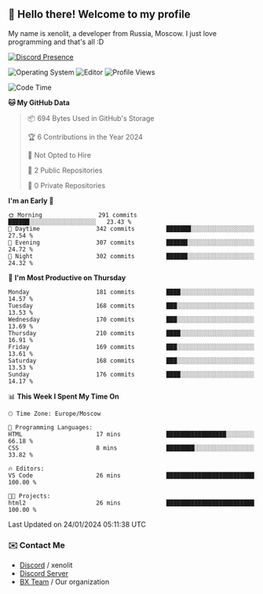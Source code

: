 ## :wave: Hello there! Welcome to my profile

My name is xenolit, a developer from Russia, Moscow. I just love programming and that's all :D

[![Discord Presence](https://lanyard.cnrad.dev/api/982885434315120653)](https://discord.com/users/982885434315120653)

![Operating System](https://img.shields.io/badge/OS-Mac%20OS%20-informational?style=for-the-badge&logo=MacOS&logoColor=white&color=007ec6)
![Editor](https://img.shields.io/badge/Editor-JetBrains%20IDEs-informational?style=for-the-badge&logo=JetBrains&logoColor=white&color=007ec6)
![Profile Views](https://komarev.com/ghpvc/?username=Xenolit&color=blue&style=for-the-badge)

<!--START_SECTION:waka-->
![Code Time](http://img.shields.io/badge/Code%20Time-25%20hrs%2025%20mins-blue)

**🐱 My GitHub Data** 

> 📦 694 Bytes Used in GitHub's Storage 
 > 
> 🏆 6 Contributions in the Year 2024
 > 
> 🚫 Not Opted to Hire
 > 
> 📜 2 Public Repositories 
 > 
> 🔑 0 Private Repositories 
 > 
**I'm an Early 🐤** 

```text
🌞 Morning                291 commits         ██████░░░░░░░░░░░░░░░░░░░   23.43 % 
🌆 Daytime                342 commits         ███████░░░░░░░░░░░░░░░░░░   27.54 % 
🌃 Evening                307 commits         ██████░░░░░░░░░░░░░░░░░░░   24.72 % 
🌙 Night                  302 commits         ██████░░░░░░░░░░░░░░░░░░░   24.32 % 
```
📅 **I'm Most Productive on Thursday** 

```text
Monday                   181 commits         ████░░░░░░░░░░░░░░░░░░░░░   14.57 % 
Tuesday                  168 commits         ███░░░░░░░░░░░░░░░░░░░░░░   13.53 % 
Wednesday                170 commits         ███░░░░░░░░░░░░░░░░░░░░░░   13.69 % 
Thursday                 210 commits         ████░░░░░░░░░░░░░░░░░░░░░   16.91 % 
Friday                   169 commits         ███░░░░░░░░░░░░░░░░░░░░░░   13.61 % 
Saturday                 168 commits         ███░░░░░░░░░░░░░░░░░░░░░░   13.53 % 
Sunday                   176 commits         ████░░░░░░░░░░░░░░░░░░░░░   14.17 % 
```


📊 **This Week I Spent My Time On** 

```text
🕑︎ Time Zone: Europe/Moscow

💬 Programming Languages: 
HTML                     17 mins             █████████████████░░░░░░░░   66.18 % 
CSS                      8 mins              ████████░░░░░░░░░░░░░░░░░   33.82 % 

🔥 Editors: 
VS Code                  26 mins             █████████████████████████   100.00 % 

🐱‍💻 Projects: 
html2                    26 mins             █████████████████████████   100.00 % 
```


 Last Updated on 24/01/2024 05:11:38 UTC
<!--END_SECTION:waka-->

### ✉️ Contact Me

- [Discord](https://discord.com/users/982885434315120653) / xenolit
- [Discord Server](https://discord.gg/p7cxhw7E2M)
- [BX Team](https://github.com/BX-Team) / Our organization
